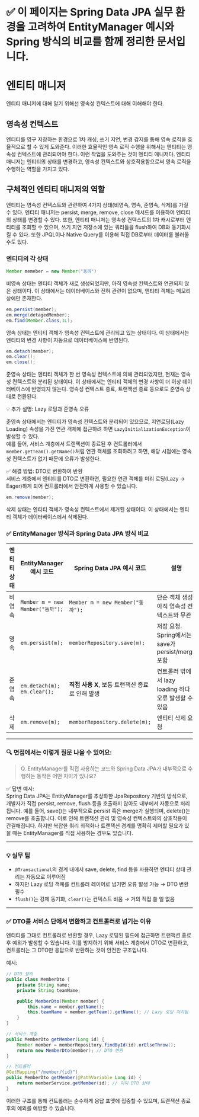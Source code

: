 # ✅ 이 페이지는 Spring Data JPA 실무 환경을 고려하여 EntityManager 예시와 Spring 방식의 비교를 함께 정리한 문서입니다.
# 엔티티 매니저
엔티티 매니저에 대해 알기 위해선 영속성 컨텍스트에 대해 이해해야 한다.
## 영속성 컨텍스트
엔티티를 영구 저장하는 환경으로 1차 캐싱, 쓰기 지연, 변경 감지를 통해 영속 로직을 효율적으로 할 수 있게 도와준다.
이러한 효율적인 영속 로직 수행을 위해서는 엔티티는 영속성 컨텍스트에 관리되어야 한다.
이런 작업을 도와주는 것이 엔티티 매니저다. 엔티티 매니저는 엔티티의 상태를 변경하고, 영속성 컨텍스트와 상호작용함으로써 영속 로직을 수행하는 역할을 가지고 있다.

## 구체적인 엔티티 매니저의 역할
엔티티는 영속성 컨텍스트와 관련하여 4가지 상태(비영속, 영속, 준영속, 삭제)를 가질 수 있다. 엔티티 매니저는 persist, merge, remove, close 메서드를 이용하여 엔티티의 상태를 변경할 수 있다. 또한, 엔티티 매니저는 영속성 컨텍스트의 1차 캐시로부터 엔티티를 조회할 수 있으며, 쓰기 지연 저장소에 있는 쿼리들을 flush하여 DB와 동기화시킬 수 있다. 또한 JPQL이나 Native Query를 이용해 직접 DB로부터 데이터를 불러올 수도 있다.

### 엔티티의 각 상태
```java
Member memeber = new Member("동까")
```
비영속 상태는 엔티티 객체가 새로 생성되었지만, 아직 영속성 컨텍스트와 연관되지 않은 상태이다.
이 상태에서는 데이터베이스와 전혀 관련이 없으며, 엔티티 객체는 메모리 상에만 존재한다.

```java
em.persist(member);
em.merge(detagedMember);
em.find(Member.class,1L);
```
영속 상태는 엔티티 객체가 영속성 컨텍스트에 관리되고 있는 상태이다.
이 상태에서는 엔티티의 변경 사항이 자동으로 데이터베이스에 반영된다.

```java
em.detach(member);
em.clear();
em.close();
```
준영속 상태는 엔티티 객체가 한 번 영속성 컨텍스트에 의해 관리되었지만, 현재는 영속성 컨텍스트와 분리된 상태이다. 이 상태에서는 엔티티 객체의 변경 사항이 더 이상 데이터베이스에 반영되지 않는다. 영속성 컨텍스트 종료, 트랜잭션 종료 등으로도 준영속 상태로 전환된다.

💡 추가 설명: Lazy 로딩과 준영속 오류

준영속 상태에서는 엔티티가 영속성 컨텍스트와 분리되어 있으므로, 지연로딩(Lazy Loading) 속성을 가진 연관 객체에 접근하려 하면 `LazyInitializationException`이 발생할 수 있다.  
예를 들어, 서비스 계층에서 트랜잭션이 종료된 후 컨트롤러에서 `member.getTeam().getName()`처럼 연관 객체를 조회하려고 하면, 해당 시점에는 영속성 컨텍스트가 없기 때문에 오류가 발생한다.

✅ 해결 방법: DTO로 변환하여 반환  
서비스 계층에서 엔티티를 DTO로 변환하면, 필요한 연관 객체를 미리 로딩(Lazy → Eager)하게 되어 컨트롤러에서 안전하게 사용할 수 있습니다.

```java
em.remove(member);
```
삭제 상태는 엔티티 객체가 영속성 컨텍스트에서 제거된 상태이다. 이 상태에서는 엔티티 객체가 데이터베이스에서 삭제된다.

### ✅ EntityManager 방식과 Spring Data JPA 방식 비교

| 엔티티 상태 | EntityManager 예시 코드 | Spring Data JPA 예시 코드 | 설명 |
|------------|--------------------------|-----------------------------|------|
| 비영속 | `Member m = new Member("동까");` | `Member m = new Member("동까");` | 단순 객체 생성. 아직 영속성 컨텍스트와 무관 |
| 영속 | `em.persist(m);` | `memberRepository.save(m);` | 저장 요청. Spring에서는 save가 persist/merge 포함 |
| 준영속 | `em.detach(m);` `em.clear();` | **직접 사용 X**, 보통 트랜잭션 종료로 인해 발생 | 컨트롤러 밖에서 lazy loading 하다 오류 발생할 수 있음 |
| 삭제 | `em.remove(m);` | `memberRepository.delete(m);` | 엔티티 삭제 요청 |


---

### 🔍 면접에서는 이렇게 질문 나올 수 있어요:

> Q. EntityManager를 직접 사용하는 코드와 Spring Data JPA가 내부적으로 수행하는 동작은 어떤 차이가 있나요?

✅ 답변 예시:  
Spring Data JPA는 EntityManager를 추상화한 JpaRepository 기반의 방식으로, 개발자가 직접 persist, remove, flush 등을 호출하지 않아도 내부에서 자동으로 처리됩니다. 예를 들어, save()는 내부적으로 persist 혹은 merge가 실행되며, delete()는 remove를 호출합니다. 이로 인해 트랜잭션 관리 및 영속성 컨텍스트와의 상호작용이 간결해집니다. 하지만 복잡한 쿼리 최적화나 트랜잭션 경계를 명확히 제어할 필요가 있을 때는 EntityManager를 직접 사용하는 경우도 있습니다.

---

### 💡 실무 팁

- `@Transactional`의 경계 내에서 save, delete, find 등을 사용하면 엔티티 상태 관리는 자동으로 이루어짐
- 하지만 Lazy 로딩 객체를 컨트롤러 레이어로 넘기면 오류 발생 가능 → DTO 변환 필수
- `flush()`는 강제 동기화, `clear()`는 컨텍스트 비움 → 거의 직접 쓸 일 없음

---

### ✅ DTO를 서비스 단에서 변환하고 컨트롤러로 넘기는 이유

엔티티를 그대로 컨트롤러로 반환할 경우, Lazy 로딩된 필드에 접근하면 트랜잭션 종료 후 예외가 발생할 수 있습니다. 이를 방지하기 위해 서비스 계층에서 DTO로 변환하고, 컨트롤러는 그 DTO만 응답으로 반환하는 것이 안전한 구조입니다.

예시:

```java
// DTO 정의
public class MemberDto {
    private String name;
    private String teamName;

    public MemberDto(Member member) {
        this.name = member.getName();
        this.teamName = member.getTeam().getName(); // Lazy 로딩 처리됨
    }
}

// 서비스 계층
public MemberDto getMember(Long id) {
    Member member = memberRepository.findById(id).orElseThrow();
    return new MemberDto(member); // DTO 변환
}

// 컨트롤러
@GetMapping("/member/{id}")
public MemberDto getMember(@PathVariable Long id) {
    return memberService.getMember(id); // 이미 DTO 상태
}
```

이러한 구조를 통해 컨트롤러는 순수하게 응답 포맷에 집중할 수 있으며, 트랜잭션 종료 후의 예외를 예방할 수 있습니다.
